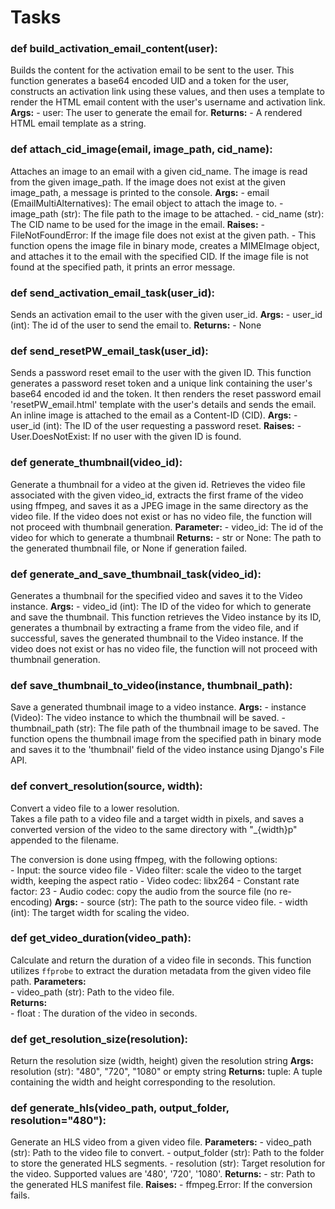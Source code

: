 # Tasks

### def build_activation_email_content(user):
Builds the content for the activation email to be sent to the user. This function generates a base64 encoded UID and a token for the user, constructs an activation link using these values, and then uses a template to render the HTML email content with the user's username and activation link.
    **Args:**
        - user: The user to generate the email for.
    **Returns:**
        - A rendered HTML email template as a string.
  

### def attach_cid_image(email, image_path, cid_name):
Attaches an image to an email with a given cid_name. The image is read from the given image_path.
If the image does not exist at the given image_path, a message is printed to the console.
    **Args:**
        - email (EmailMultiAlternatives): The email object to attach the image to.
        - image_path (str): The file path to the image to be attached.
        - cid_name (str): The CID name to be used for the image in the email.
    **Raises:**
        - FileNotFoundError: If the image file does not exist at the given path.
        - 
This function opens the image file in binary mode, creates a MIMEImage object, and attaches it to the email with the specified CID. If the image file is not found at the specified path, it prints an error message.


### def send_activation_email_task(user_id):
Sends an activation email to the user with the given user_id.
    **Args:**
        - user_id (int): The id of the user to send the email to.
    **Returns:**
        - None


### def send_resetPW_email_task(user_id):
Sends a password reset email to the user with the given ID.
This function generates a password reset token and a unique link containing the user's base64 encoded id and the token. It then renders the reset password     email 'resetPW_email.html' template with the user's details and sends the email. An inline image is attached to the email as a Content-ID (CID).
    **Args:**
        - user_id (int): The ID of the user requesting a password reset.
    **Raises:**
        - User.DoesNotExist: If no user with the given ID is found.


### def generate_thumbnail(video_id):
Generate a thumbnail for a video at the given id.
Retrieves the video file associated with the given video_id, extracts the first frame of the video using ffmpeg, and saves it as a JPEG image in the same directory as the video file. If the video does not exist or has no video file, the function will not proceed with thumbnail generation.
    **Parameter:**
        - video_id: The id of the video for which to generate a thumbnail
    **Returns:**
        - str or None: The path to the generated thumbnail file, or None if generation failed.
   

### def generate_and_save_thumbnail_task(video_id):
Generates a thumbnail for the specified video and saves it to the Video instance.
    **Args:**
        - video_id (int): The ID of the video for which to generate and save the thumbnail.
This function retrieves the Video instance by its ID, generates a thumbnail by extracting a frame from the video file, and if successful, saves the generated thumbnail to the Video instance. If the video does not exist or has no video file, the function will not proceed with thumbnail generation.


### def save_thumbnail_to_video(instance, thumbnail_path):
Save a generated thumbnail image to a video instance.
    **Args:**
        - instance (Video): The video instance to which the thumbnail will be saved.
        - thumbnail_path (str): The file path of the thumbnail image to be saved.
The function opens the thumbnail image from the specified path in binary mode and saves it to the 'thumbnail' field of the video instance using Django's File API.

### def convert_resolution(source, width):
Convert a video file to a lower resolution.    
Takes a file path to a video file and a target width in pixels, and saves a converted version of the video to the same directory with "_{width}p" appended to the filename.
   
The conversion is done using ffmpeg, with the following options:    
    - Input: the source video file
    - Video filter: scale the video to the target width, keeping the aspect ratio
    - Video codec: libx264
    - Constant rate factor: 23
    - Audio codec: copy the audio from the source file (no re-encoding)
    **Args:**
        - source (str): The path to the source video file.
        - width (int): The target width for scaling the video.

### def get_video_duration(video_path):
Calculate and return the duration of a video file in seconds.
This function utilizes `ffprobe` to extract the duration metadata from the given video file path.
    **Parameters:**    
      - video_path (str):  Path to the video file.    
    **Returns:**    
      - float : The duration of the video in seconds.


### def get_resolution_size(resolution):
Return the resolution size (width, height) given the resolution string
    **Args:**
        resolution (str): "480", "720", "1080" or empty string
    **Returns:**
        tuple: A tuple containing the width and height corresponding to the resolution.



### def generate_hls(video_path, output_folder, resolution="480"):
Generate an HLS video from a given video file.
    **Parameters:**
        - video_path (str): Path to the video file to convert.
        - output_folder (str): Path to the folder to store the generated HLS segments.
        - resolution (str): Target resolution for the video. Supported values are '480', '720', '1080'.
    **Returns:**
        - str: Path to the generated HLS manifest file.
    **Raises:**
        - ffmpeg.Error: If the conversion fails.